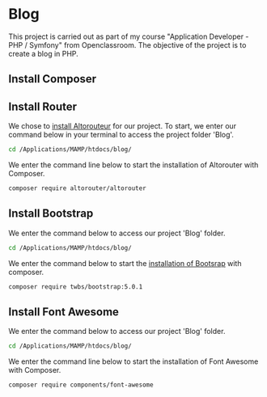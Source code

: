 # Blog
This project is carried out as part of my course "Application Developer - PHP / Symfony" from Openclassroom. The objective of the project is to create a blog in PHP.
## Install Composer
## Install Router
We chose to [install Altorouteur](https://github.com/dannyvankooten/AltoRouter) for our project. To start, we enter our command below in your terminal to access the project folder 'Blog'.
```bash
cd /Applications/MAMP/htdocs/blog/
```
We enter the command line below to start the installation of Altorouter with Composer.
```bash
composer require altorouter/altorouter
```
## Install Bootstrap
We enter the command below to access our project 'Blog' folder.
```bash
cd /Applications/MAMP/htdocs/blog/
```
We enter the command below to start the [installation of Bootsrap](https://getbootstrap.com/docs/5.0/getting-started/download/) with composer.
```bash
composer require twbs/bootstrap:5.0.1
```
## Install Font Awesome
We enter the command below to access our project 'Blog' folder.
```bash
cd /Applications/MAMP/htdocs/blog/
```
We enter the command line below to start the installation of Font Awesome with Composer.
```bash
composer require components/font-awesome
```
